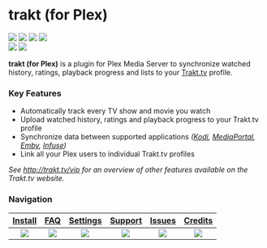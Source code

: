 # trakt (for Plex)
[![](https://img.shields.io/requires/github/fuzeman/Plex-Trakt-Scrobbler.svg?style=flat-square)][requires.io] [![](https://img.shields.io/scrutinizer/build/g/fuzeman/Plex-Trakt-Scrobbler.svg?style=flat-square)][scrutinizer] [![](https://img.shields.io/scrutinizer/g/fuzeman/Plex-Trakt-Scrobbler.svg?style=flat-square)][scrutinizer] [![](https://img.shields.io/scrutinizer/coverage/g/fuzeman/Plex-Trakt-Scrobbler.svg?style=flat-square)][scrutinizer]  
[![](https://img.shields.io/gitter/room/trakt/Plex-Trakt-Scrobbler.svg?style=social)][gitter.im] [![](https://img.shields.io/gratipay/trakt-for-plex.svg?style=social&label=Donate)][gratipay]

**trakt (for Plex)** is a plugin for Plex Media Server to synchronize watched history, ratings, playback progress and lists to your [Trakt.tv][trakt.tv] profile.

### Key Features
 - Automatically track every TV show and movie you watch
 - Upload watched history, ratings and playback progress to your Trakt.tv profile 
 - Synchronize data between supported applications *([Kodi](http://trakt.tv/a/kodi), [MediaPortal](http://trakt.tv/a/mediaportal), [Emby](http://trakt.tv/a/emby), [Infuse](http://trakt.tv/a/infuse-ios))*
 - Link all your Plex users to individual Trakt.tv profiles

*See http://trakt.tv/vip for an overview of other features available on the Trakt.tv website.*

### Navigation

| [Install][install]                             | [FAQ][faq]                                   | [Settings][settings]                       | [Support][support]                    | [Issues][issues]                           | [Credits][credits]                      |
|:----------------------------------------------:|:--------------------------------------------:|:------------------------------------------:|:-------------------------------------:|:------------------------------------------:|:---------------------------------------:|
| [![](https://raw.githubusercontent.com/wiki/fuzeman/Plex-Trakt-Scrobbler/_assets/file_download.png)][install] | [![](https://raw.githubusercontent.com/wiki/fuzeman/Plex-Trakt-Scrobbler/_assets/question_answer.png)][faq] | [![](https://raw.githubusercontent.com/wiki/fuzeman/Plex-Trakt-Scrobbler/_assets/settings.png)][settings] | [![](https://raw.githubusercontent.com/wiki/fuzeman/Plex-Trakt-Scrobbler/_assets/help.png)][support] | [![](https://raw.githubusercontent.com/wiki/fuzeman/Plex-Trakt-Scrobbler/_assets/bug_report.png)][issues] | [![](https://raw.githubusercontent.com/wiki/fuzeman/Plex-Trakt-Scrobbler/_assets/people.png)][credits] |

[install]: https://github.com/trakt/Plex-Trakt-Scrobbler/wiki/Installation
[faq]: https://github.com/trakt/Plex-Trakt-Scrobbler/wiki/Frequently-asked-questions
[settings]: https://github.com/trakt/Plex-Trakt-Scrobbler/wiki/Configuration
[support]: https://github.com/trakt/Plex-Trakt-Scrobbler/wiki/Support
[issues]: https://github.com/trakt/Plex-Trakt-Scrobbler/issues
[credits]: https://github.com/trakt/Plex-Trakt-Scrobbler/blob/master/Trakttv.bundle/CREDITS.md

[gitter.im]: https://gitter.im/trakt/Plex-Trakt-Scrobbler?utm_source=badge&utm_medium=badge&utm_campaign=pr-badge
[gratipay]: https://gratipay.com/trakt-for-plex
[requires.io]: https://requires.io/github/fuzeman/Plex-Trakt-Scrobbler/requirements
[scrutinizer]: https://scrutinizer-ci.com/g/fuzeman/Plex-Trakt-Scrobbler
[trakt.tv]: https://trakt.tv